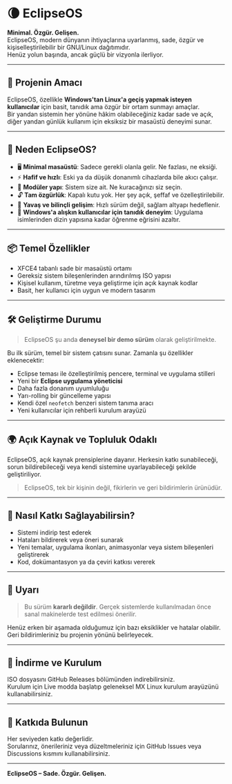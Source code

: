 # 🌘 EclipseOS

**Minimal. Özgür. Gelişen.**  
EclipseOS, modern dünyanın ihtiyaçlarına uyarlanmış, sade, özgür ve kişiselleştirilebilir bir GNU/Linux dağıtımıdır.  
Henüz yolun başında, ancak güçlü bir vizyonla ilerliyor.

---

## 📌 Projenin Amacı

EclipseOS, özellikle **Windows'tan Linux'a geçiş yapmak isteyen kullanıcılar** için basit, tanıdık ama özgür bir ortam sunmayı amaçlar.  
Bir yandan sistemin her yönüne hâkim olabileceğiniz kadar sade ve açık, diğer yandan günlük kullanım için eksiksiz bir masaüstü deneyimi sunar.

---

## 🎯 Neden EclipseOS?

- 🖥️ **Minimal masaüstü**: Sadece gerekli olanla gelir. Ne fazlası, ne eksiği.
- ⚡ **Hafif ve hızlı**: Eski ya da düşük donanımlı cihazlarda bile akıcı çalışır.
- 🧩 **Modüler yapı**: Sistem size ait. Ne kuracağınızı siz seçin.
- 🔓 **Tam özgürlük**: Kapalı kutu yok. Her şey açık, şeffaf ve özelleştirilebilir.
- 🧠 **Yavaş ve bilinçli gelişim**: Hızlı sürüm değil, sağlam altyapı hedeflenir.
- 🧭 **Windows'a alışkın kullanıcılar için tanıdık deneyim**: Uygulama isimlerinden dizin yapısına kadar öğrenme eğrisini azaltır.

---

## 📦 Temel Özellikler

- XFCE4 tabanlı sade bir masaüstü ortamı
- Gereksiz sistem bileşenlerinden arındırılmış ISO yapısı
- Kişisel kullanım, türetme veya geliştirme için açık kaynak kodlar
- Basit, her kullanıcı için uygun ve modern tasarım
---

## 🛠️ Geliştirme Durumu

> EclipseOS şu anda **deneysel bir demo sürüm** olarak geliştirilmekte.

Bu ilk sürüm, temel bir sistem çatısını sunar. Zamanla şu özellikler eklenecektir:

- Eclipse teması ile özelleştirilmiş pencere, terminal ve uygulama stilleri
- Yeni bir **Eclipse uygulama yöneticisi**
- Daha fazla donanım uyumluluğu
- Yarı-rolling bir güncelleme yapısı
- Kendi özel `neofetch` benzeri sistem tanıma aracı
- Yeni kullanıcılar için rehberli kurulum arayüzü

---

## 🌍 Açık Kaynak ve Topluluk Odaklı

EclipseOS, açık kaynak prensiplerine dayanır. Herkesin katkı sunabileceği, sorun bildirebileceği veya kendi sistemine uyarlayabileceği şekilde geliştiriliyor.

> EclipseOS, tek bir kişinin değil, fikirlerin ve geri bildirimlerin ürünüdür.

---

## 🚀 Nasıl Katkı Sağlayabilirsin?

- Sistemi indirip test ederek
- Hataları bildirerek veya öneri sunarak
- Yeni temalar, uygulama ikonları, animasyonlar veya sistem bileşenleri geliştirerek
- Kod, dokümantasyon ya da çeviri katkısı vererek

---

## 🧪 Uyarı

> Bu sürüm **kararlı değildir**. Gerçek sistemlerde kullanılmadan önce sanal makinelerde test edilmesi önerilir.  

Henüz erken bir aşamada olduğumuz için bazı eksiklikler ve hatalar olabilir. Geri bildirimleriniz bu projenin yönünü belirleyecek.

---

## 📁 İndirme ve Kurulum

ISO dosyasını GitHub Releases bölümünden indirebilirsiniz.  
Kurulum için Live modda başlatıp geleneksel MX Linux kurulum arayüzünü kullanabilirsiniz.

---

## 🤝 Katkıda Bulunun

Her seviyeden katkı değerlidir.  
Sorularınız, önerileriniz veya düzeltmeleriniz için GitHub Issues veya Discussions kısmını kullanabilirsiniz.

---

**EclipseOS – Sade. Özgür. Gelişen.**

